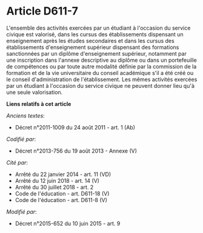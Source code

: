 # Article D611-7

L'ensemble des activités exercées par un étudiant à l'occasion du service civique est valorisé, dans les cursus des
établissements dispensant un enseignement après les études secondaires et dans les cursus des établissements d'enseignement
supérieur dispensant des formations sanctionnées par un diplôme d'enseignement supérieur, notamment par une inscription dans
l'annexe descriptive au diplôme ou dans un portefeuille de compétences ou par toute autre modalité définie par    la
commission de la formation et de la vie universitaire du conseil académique s'il a été créé ou le conseil d'administration de
l'établissement. Les mêmes activités exercées par un étudiant à l'occasion du service civique ne peuvent donner lieu qu'à une
seule valorisation.

**Liens relatifs à cet article**

_Anciens textes_:

  - Décret n°2011-1009 du 24 août 2011 - art. 1 (Ab)

_Codifié par_:

  - Décret n°2013-756 du 19 août 2013 -  Annexe (V)

_Cité par_:

  - Arrêté du 22 janvier 2014 - art. 11 (VD)
  - Arrêté du 12 juin 2018 - art. 14 (V)
  - Arrêté du 30 juillet 2018 - art. 2
  - Code de l'éducation - art. D611-18 (V)
  - Code de l'éducation - art. D611-8 (V)

_Modifié par_:

  - Décret n°2015-652 du 10 juin 2015 - art. 9
